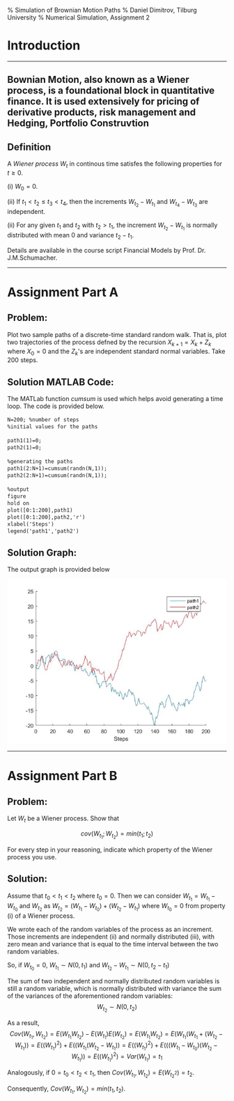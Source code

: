 % Simulation of Brownian Motion Paths
% Daniel Dimitrov, Tilburg University
% Numerical Simulation, Assignment 2


Introduction
================

----------------------
Bownian Motion, also known as a Wiener process, is a foundational block in quantitative finance. It is used extensively for pricing of derivative products, risk management and Hedging, Portfolio Construvtion
----------------------

Definition
-----------

A *Wiener process* ${W_t}$ in continous time satisfes the following properties for $t\geq0$.

(i)  $W_0 = 0$.
    
(ii)  If $t_1<t_2\leq t_3<t_4$, then the increments $W_t_2-W_t_1$ and $W_t_4 - W_t_3$ are independent.
    
(ii)  For any given $t_1$ and $t_2$ with $t_2 > t_1$, the increment $W_t_2-W_t_1$ is normally distributed with mean $0$ and variance $t_2-t_1$.

Details are available in the course script Financial Models by Prof. Dr. J.M.Schumacher.

----------------------

Assignment Part A 
=================

Problem:
-----------

Plot two sample paths of a discrete-time standard random walk. That is, plot
two trajectories of the process defned by the recursion $X_{k+1} = X_k + Z_k$ where
$X_0 = 0$ and the $Z_k$'s are independent standard normal variables. Take 200 steps.

Solution MATLAB Code:
---------

The MATLab function $cumsum$ is used which helps avoid generating a time loop. The code is provided below. 

```
N=200; %number of steps
%initial values for the paths

path1(1)=0;
path2(1)=0;

%generating the paths
path1(2:N+1)=cumsum(randn(N,1));
path2(2:N+1)=cumsum(randn(N,1));

%output
figure 
hold on
plot([0:1:200],path1)
plot([0:1:200],path2,'r')
xlabel('Steps')
legend('path1','path2')
```

Solution Graph:
----------

The output graph is provided below

![](images/asmtA_Brownian.jpg)

----------------------

Assignment Part B 
=================

Problem:
----------

Let $W_t$ be a Wiener process. Show that 

$$cov(W_t_1 ;W_t_2) = min(t_1; t_2)$$

For every step in your reasoning, indicate which property of the Wiener process you use.

Solution:
----------

Assume that $t_0 < t_1 < t_2$ where $t_0=0$. Then we can consider $W_t_1 = W_t_1 −W_t_0$ and $W_t_2$ as $W_t_2=(W_t_1-W_t_0)+(W_t_2-W_t_1)$ where $W_t_0=0$ from property (i) of a Wiener process. 

We wrote each of the random variables of the process as an increment. 
Those increments are independent (ii) and normally distributed (iii), with zero mean and variance that is equal to the time interval between the two random variables. 

So, if $W_t_0=0$, $W_t_1\sim N(0,t_1)$ and $W_t_2-W_t_1\sim N(0,t_2-t_1)$

The sum of two independent and normally distributed random variables is still a random variable, 
which is normally distributed with variance the sum of the variances of the aforementioned random 
variables:  $$W_t_2\sim N(0,t_2)$$

As a result, $$Cov(W_t_1,W_t_2)
            =E(W_t_1W_t_2)-E(W_t_1)E(W_t_2)
            =E(W_t_1W_t_2)=E(W_t_1(W_t_1+(W_t_2-W_t_1))
            =E((W_t_1)^2)+E((W_t_1(W_t_2-W_t_1))
            =E((W_t_1)^2)+E(((W_t_1-W_t_0)(W_t_2-W_t_1))
            =E((W_t_1)^2)=Var(W_t_1)=t_1$$

Analogously, if $0=t_0<t_2<t_1$, then $Cov(W_t_1,W_t_2)=E(W_t_2^2)=t_2$.

Consequently, $Cov(W_t_1,W_t_2)=min(t_1,t_2)$.
